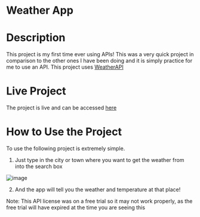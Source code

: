 # Weather App

# Description
This project is my first time ever using APIs! This was a very quick project in comparison to the other ones I have been doing and it is simply practice for me to use an API. This project uses [WeatherAPI](https://www.weatherapi.com/)
# Live Project
The project is live and can be accessed [here](https://festivechicken.github.io/weather-app/)

# How to Use the Project
To use the following project is extremely simple.
1. Just type in the city or town where you want to get the weather from into the search box

![image](https://github.com/FestiveChicken/weather-app/assets/44416957/5e6499f9-ff71-4f19-ac8a-b9cec90046dd)


2. And the app will tell you the weather and temperature at that place!
   
Note: This API license was on a free trial so it may not work properly, as the free trial will have expired at the time you are seeing this
   
